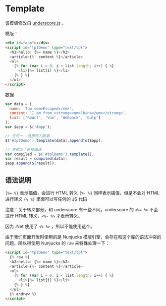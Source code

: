 # Template

该模版修改自 [underscore.js](http://underscorejs.org) 。

模版：
```html
<div id="app"></div>
<script id="tplDemo" type="text/tpl">
  <h2>hello: {%= name %}</h2>
  <article>{%- content %}</article>
  <ul>
    {% for (var i = 0; i < list.length; i++) { %}
      <li>{%= list[i] %}</li>
    {% } %}
  </ul>
</script>
```

数据
```javascript
var data = {
  name: 'Tom <em>Escaped</em>',
  content: 'I am from <strong><em>China</em></strong>',
  list: ['React', 'Vue', 'Webpack', 'Gulp']
};
var $app = $('#app');

// 方式一: 直接传入数据
$('#tplDemo').template(data).appendTo($app);

// 方式二：先预编译
var compiled = $('#tplDemo').template();
var result = compiled(data);
$app.append($(result));
```

## 语法说明

`{%= %}` 表示插值，会进行 HTML 转义
`{%- %}` 同样表示插值，但是不会对 HTML 进行转义
`{% %}` 里面可以写任何的 JS 代码

注意：关于转义部分，和 underscore 有一些不同，underscore 的 `<%= %>` 不会进行 HTML 转义，`<%- %>` 才表示转义。

因为 .Net 使用了 `<% %>` ，所以不能使用这个。

由于我们页面开发时使用的是 Nunjucks 模版引擎，会存在和这个库的语法冲突的问题，所以得使用 Nunjucks 的 `raw` 来特殊处理一下：

```html
<script id="tplDemo" type="text/tpl">
  {% raw %}
  <h2>hello: {%= name %}</h2>
  <article>{%- content %}</article>
  <ul>
    {% for (var i = 0; i < list.length; i++) { %}
      <li>{%= list[i] %}</li>
    {% } %}
  </ul>
  {% endraw %}
</script>
```